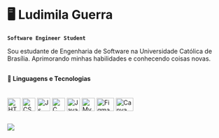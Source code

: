 # 🖥️ Ludimila Guerra

**`Software Engineer Student`**

Sou estudante de Engenharia de Software na Universidade Católica de Brasília. Aprimorando minhas habilidades e conhecendo coisas novas. 
##

#### 🤖 Linguagens e Tecnologias

<div style="display: inline_block"><br>
  <img align="center" alt="HTML" height="30" width="30" src="https://github.com/user-attachments/assets/a9778402-382b-4ac3-9f5c-d2bc69949315" >
  <img align="center" alt="CSS" height="30" width="30" src="https://github.com/user-attachments/assets/34fe9074-07a4-4901-836b-8fb41d1e6779">  
  <img align="center" alt="Js" height="30" width="30" src="https://github.com/user-attachments/assets/8556f64c-587f-4c43-846c-100797a964a4">
  <img align="center" alt="C" height="30" width="30" src="https://github.com/user-attachments/assets/3637955c-3b1d-47b4-be5f-002c60d47029">
  <img align="center" alt="Java" height="30" width="30" src="https://github.com/user-attachments/assets/c994066a-ae76-4ed8-af09-ae488ff3b959">
  <img align="center" alt="MySQL" height="30" width="30" src="https://github.com/user-attachments/assets/6ff35b1b-30ba-4920-9eb8-97475022622e">
  <img align="center" alt="Figma" height="30" width="40" src="https://cdn.jsdelivr.net/gh/devicons/devicon@latest/icons/figma/figma-original.svg">
  <img align="center" alt="Canva" height="30" width="40" src="https://cdn.jsdelivr.net/gh/devicons/devicon@latest/icons/canva/canva-original.svg">
  
</div>
  
  ##
 
<div>  
  <a href="www.linkedin.com/in/ludimila-guerra-96982234a" target="_blank"><img src="https://img.shields.io/badge/-LinkedIn-%230077B5?style=for-the-badge&logo=linkedin&logoColor=white" target="_blank"></a> 
  
</div>
<!--
**LudimilaGuerra/LudimilaGuerra** is a ✨ _special_ ✨ repository because its `README.md` (this file) appears on your GitHub profile.

Here are some ideas to get you started:

- 🔭 I’m currently working on ...
- 🌱 I’m currently learning ...
- 👯 I’m looking to collaborate on ...
- 🤔 I’m looking for help with ...
- 💬 Ask me about ...
- 📫 How to reach me: ...
- 😄 Pronouns: ...
- ⚡ Fun fact: ...
-->
